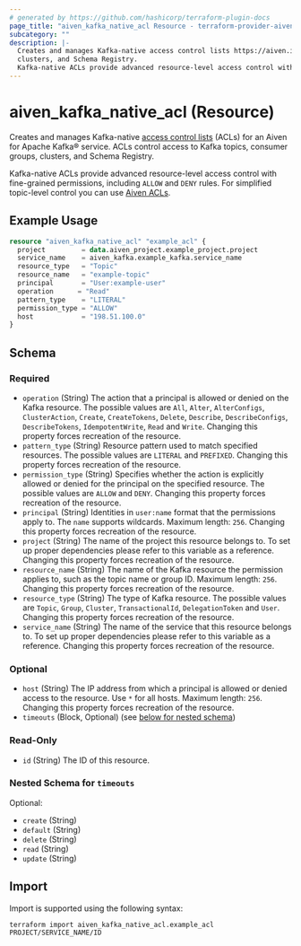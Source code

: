 ```yaml
---
# generated by https://github.com/hashicorp/terraform-plugin-docs
page_title: "aiven_kafka_native_acl Resource - terraform-provider-aiven"
subcategory: ""
description: |-
  Creates and manages Kafka-native access control lists https://aiven.io/docs/products/kafka/concepts/acl (ACLs) for an Aiven for Apache Kafka® service. ACLs control access to Kafka topics, consumer groups,
  clusters, and Schema Registry.
  Kafka-native ACLs provide advanced resource-level access control with fine-grained permissions, including ALLOW and DENY rules. For simplified topic-level control you can use Aiven ACLs https://registry.terraform.io/providers/aiven/aiven/latest/docs/resources/kafka_acl.
---
```


# aiven_kafka_native_acl (Resource)

Creates and manages Kafka-native [access control lists](https://aiven.io/docs/products/kafka/concepts/acl) (ACLs) for an Aiven for Apache Kafka® service. ACLs control access to Kafka topics, consumer groups,
clusters, and Schema Registry.

Kafka-native ACLs provide advanced resource-level access control with fine-grained permissions, including `ALLOW` and `DENY` rules. For simplified topic-level control you can use [Aiven ACLs](https://registry.terraform.io/providers/aiven/aiven/latest/docs/resources/kafka_acl).

## Example Usage

```terraform
resource "aiven_kafka_native_acl" "example_acl" {
  project         = data.aiven_project.example_project.project
  service_name    = aiven_kafka.example_kafka.service_name
  resource_type   = "Topic"
  resource_name   = "example-topic"
  principal       = "User:example-user"
  operation      = "Read"
  pattern_type    = "LITERAL"
  permission_type = "ALLOW"
  host            = "198.51.100.0"
}
```

<!-- schema generated by tfplugindocs -->
## Schema

### Required

- `operation` (String) The action that a principal is allowed or denied on the Kafka resource. The possible values are `All`, `Alter`, `AlterConfigs`, `ClusterAction`, `Create`, `CreateTokens`, `Delete`, `Describe`, `DescribeConfigs`, `DescribeTokens`, `IdempotentWrite`, `Read` and `Write`. Changing this property forces recreation of the resource.
- `pattern_type` (String) Resource pattern used to match specified resources. The possible values are `LITERAL` and `PREFIXED`. Changing this property forces recreation of the resource.
- `permission_type` (String) Specifies whether the action is explicitly allowed or denied for the principal on the specified resource. The possible values are `ALLOW` and `DENY`. Changing this property forces recreation of the resource.
- `principal` (String) Identities in `user:name` format that the permissions apply to. The `name` supports wildcards. Maximum length: `256`. Changing this property forces recreation of the resource.
- `project` (String) The name of the project this resource belongs to. To set up proper dependencies please refer to this variable as a reference. Changing this property forces recreation of the resource.
- `resource_name` (String) The name of the Kafka resource the permission applies to, such as the topic name or group ID. Maximum length: `256`. Changing this property forces recreation of the resource.
- `resource_type` (String) The type of Kafka resource. The possible values are `Topic`, `Group`, `Cluster`, `TransactionalId`, `DelegationToken` and `User`. Changing this property forces recreation of the resource.
- `service_name` (String) The name of the service that this resource belongs to. To set up proper dependencies please refer to this variable as a reference. Changing this property forces recreation of the resource.

### Optional

- `host` (String) The IP address from which a principal is allowed or denied access to the resource. Use `*` for all hosts. Maximum length: `256`. Changing this property forces recreation of the resource.
- `timeouts` (Block, Optional) (see [below for nested schema](#nestedblock--timeouts))

### Read-Only

- `id` (String) The ID of this resource.

<a id="nestedblock--timeouts"></a>
### Nested Schema for `timeouts`

Optional:

- `create` (String)
- `default` (String)
- `delete` (String)
- `read` (String)
- `update` (String)

## Import

Import is supported using the following syntax:

```shell
terraform import aiven_kafka_native_acl.example_acl PROJECT/SERVICE_NAME/ID
```
